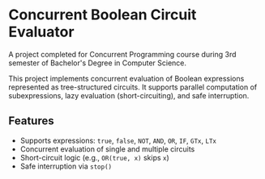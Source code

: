 # Concurrent Boolean Circuit Evaluator
A project completed for Concurrent Programming course during 3rd semester of Bachelor's Degree in Computer Science.

This project implements concurrent evaluation of Boolean expressions represented as tree-structured circuits. It supports parallel computation of subexpressions, lazy evaluation (short-circuiting), and safe interruption.

## Features

- Supports expressions: `true`, `false`, `NOT`, `AND`, `OR`, `IF`, `GTx`, `LTx`
- Concurrent evaluation of single and multiple circuits
- Short-circuit logic (e.g., `OR(true, x)` skips `x`)
- Safe interruption via `stop()`
